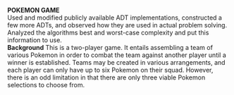 **POKEMON GAME**
<br>
Used and modified publicly available ADT implementations, constructed a few more ADTs, and observed how they are used in actual problem solving. Analyzed the algorithms best and worst-case complexity and put this information to use.
<br>
**Background**
This is a two-player game. It entails assembling a team of various Pokemon in order to combat the team against another player until a winner is established. Teams may be created in various arrangements, and each player can only have up to six Pokemon on their squad. However, there is an odd limitation in that there are only three viable Pokemon selections to choose from.
<br>
